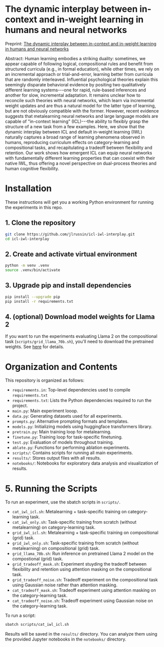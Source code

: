 # The dynamic interplay between in-context and in-weight learning in humans and neural networks

Preprint: [The dynamic interplay between in-context and in-weight learning in humans and neural networks](https://arxiv.org/pdf/2402.08674)

Abstract: Human learning embodies a striking duality: sometimes, we appear capable of following logical, compositional rules and benefit from structured curricula (e.g., in formal education), while other times, we rely on an incremental approach or trial-and-error, learning better from curricula that are randomly interleaved. Influential psychological theories explain this seemingly disparate behavioral evidence by positing two qualitatively different learning systems---one for rapid, rule-based inferences and another for slow, incremental adaptation. It remains unclear how to reconcile such theories with neural networks, which learn via incremental weight updates and are thus a natural model for the latter type of learning, but are not obviously compatible with the former. However, recent evidence suggests that metalearning neural networks and large language models are capable of "in-context learning" (ICL)---the ability to flexibly grasp the structure of a new task from a few examples. Here, we show that the dynamic interplay between ICL and default in-weight learning (IWL) naturally captures a broad range of learning phenomena observed in humans, reproducing  curriculum effects on category-learning and compositional tasks, and recapitulating a tradeoff between flexibility and retention. Our work shows how emergent ICL can equip neural networks with fundamentally different learning properties that can coexist with their native IWL, thus offering a novel perspective on dual-process theories and human cognitive flexibility.

# Installation

These instructions will get you a working Python environment for running the experiments in this repo.

## 1. Clone the repository  
```bash
git clone https://github.com/jlrussin/icl-iwl-interplay.git
cd icl-iwl-interplay
```

## 2. Create and activate virtual environment
```bash
python -m venv .venv
source .venv/bin/activate
```

## 3. Upgrade pip and install dependencies
```bash
pip install --upgrade pip
pip install -r requirements.txt
```

## 4. (optional) Download model weights for Llama 2
If you want to run the experiments evaluating Llama 2 on the compositional task (`scripts/grid_llama_70b.sh`), you'll need to download the pretrained weights. See [here](https://huggingface.co/docs/transformers/en/model_doc/llama2) for details.

# Organization and Contents

This repository is organized as follows:
- `requirements.in`: Top-level dependencies used to compile `requirements.txt`
- `requirements.txt`: Lists the Python dependencies required to run the project.
- `main.py`: Main experiment looop.
- `data.py`: Generating datasets used for all experiments.
- `prompts.py`: Alternative prompting formats and templates.
- `models.py`: Initializing models using huggingface transformers library.
- `pretrain.py`: Main training loop for metalearning.
- `finetune.py`: Training loop for task-specific finetuning.
- `test.py`: Evaluation of models throughout training.
- `ablate.py`: Functions for performing ablation experiments.
- `scripts/`: Contains scripts for running all main experiments.
- `results/`: Stores output files with all results.
- `notebooks/`: Notebooks for exploratory data analysis and visualization of results.



# 5. Running the Scripts

To run an experiment, use the sbatch scripts in `scripts/`. 

- `cat_iwl_icl.sh`: Metalearning + task-specific training on category-learning task.
- `cat_iwl_only.sh`: Task-specific training from scratch (without metalearning) on category-learning task.
- `grid_iwl_icl.sh`: Metalearning + task-specific training on compositional (grid) task.
- `grid_iwl_only.sh`: Task-specific training from scratch (without metalearning) on compositional (grid) task.
- `grid_llama_70b.sh`: Run inference on pretrained Llama 2 model on the compostional (grid) task.
- `grid_tradeoff_mask.sh`: Experiment stuyding the tradeoff between flexibility and retention using attention masking on the compositional task.
- `grid_tradeoff_noise.sh`: Tradeoff experiment on the compositional task using Gaussian noise rather than attention masking.
- `cat_tradeoff_mask.sh`: Tradeoff experiment using attention masking on the category-learning task.
- `cat_tradeoff_noise.sh`: Tradeoff experiment using Gaussian noise on the category-learning task. 

To run a script:
```bash
sbatch scripts/cat_iwl_icl.sh
```

Results will be saved in the `results/` directory. You can analyze them using the provided Jupyter notebooks in the `notebooks/` directory.
